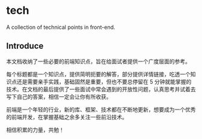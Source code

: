 # tech

A collection of technical points in front-end.

## Introduce

本文档收纳了一些必要的前端知识点，旨在给面试者提供一个广度层面的参考。

每个标题都是一个知识点，提供简明扼要的解答，部分提供详情链接，吃透一个知识点还是需要亲手实践，基础固然是重要，但也不要总停留在 5 分钟就能掌握的技术。在文档的最后提供了一些面试中常会遇到的开放性问题，认真思考并试着去写下自己的答案，相信一定会让你有所收获。

前端是一个年轻的行业，新的库、框架、技术都在不断地更新，想要成为一个优秀的前端开发，在掌握基础之余多关注一些前沿技术。

相信积累的力量，共勉！
